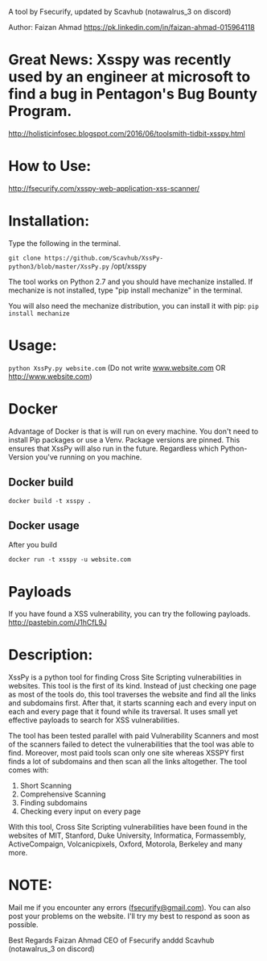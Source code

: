 A tool by Fsecurify, updated by Scavhub (notawalrus_3 on discord)

Author: Faizan Ahmad 
https://pk.linkedin.com/in/faizan-ahmad-015964118

# Great News: Xsspy was recently used by an engineer at microsoft to find a bug in Pentagon's Bug Bounty Program.
http://holisticinfosec.blogspot.com/2016/06/toolsmith-tidbit-xsspy.html

# How to Use: 
http://fsecurify.com/xsspy-web-application-xss-scanner/

# Installation: 
Type the following in the terminal.

`git clone https://github.com/Scavhub/XssPy-python3/blob/master/XssPy.py` /opt/xsspy

The tool works on Python 2.7 and you should have mechanize installed. If mechanize is not installed, type "pip install mechanize" in the terminal.

You will also need the mechanize distribution, you can install it with pip:
```pip install mechanize```

# Usage: 
`python XssPy.py website.com` (Do not write www.website.com OR http://www.website.com)

# Docker
Advantage of Docker is that is will run on every machine. You don't need to install Pip packages or use a Venv.
Package versions are pinned. This ensures that XssPy will also run in the future. Regardless which Python-Version you've running on you machine.
## Docker build
```
docker build -t xsspy .
```
## Docker usage
After you build
```
docker run -t xsspy -u website.com
```

# Payloads
If you have found a XSS vulnerability, you can try the following payloads.
http://pastebin.com/J1hCfL9J

# Description: 
XssPy is a python tool for finding Cross Site Scripting vulnerabilities in websites. This tool is the first of its kind. Instead of just checking one page as most of the tools do, this tool traverses the website and find all the links and subdomains first. After that, it starts scanning each and every input on each and every page that it found while its traversal. It uses small yet effective payloads to search for XSS vulnerabilities. 

The tool has been tested parallel with paid Vulnerability Scanners and most of the scanners failed to detect the vulnerabilities that the tool was able to find. Moreover, most paid tools scan only one site whereas XSSPY first finds a lot of subdomains and then scan all the links altogether. The tool comes with:

1) Short Scanning
2) Comprehensive Scanning
3) Finding subdomains
4) Checking every input on every page

With this tool, Cross Site Scripting vulnerabilities have been found in the websites of MIT, Stanford, Duke University, Informatica, Formassembly, ActiveCompaign, Volcanicpixels, Oxford, Motorola, Berkeley and many more.


# NOTE: 
Mail me if you encounter any errors (fsecurify@gmail.com). You can also post your problems on the website. I'll try my best to respond as soon as possible.

Best Regards
Faizan Ahmad
CEO of Fsecurify
anddd Scavhub (notawalrus_3 on discord)
